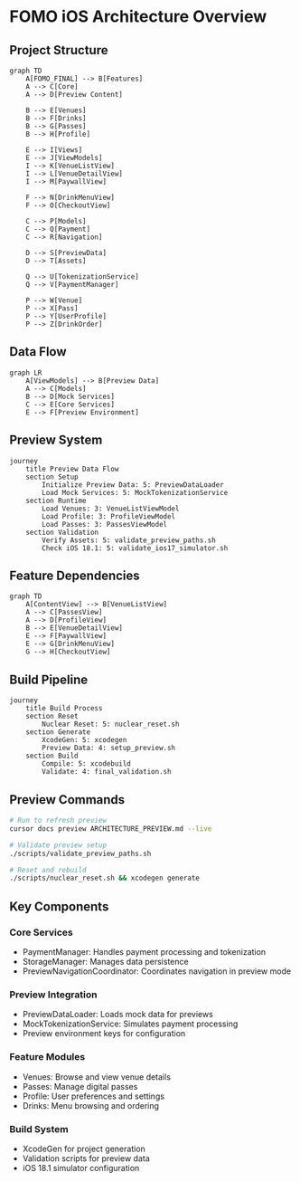 # FOMO iOS Architecture Overview

## Project Structure
```mermaid
graph TD
    A[FOMO_FINAL] --> B[Features]
    A --> C[Core]
    A --> D[Preview Content]
    
    B --> E[Venues]
    B --> F[Drinks]
    B --> G[Passes]
    B --> H[Profile]
    
    E --> I[Views]
    E --> J[ViewModels]
    I --> K[VenueListView]
    I --> L[VenueDetailView]
    I --> M[PaywallView]
    
    F --> N[DrinkMenuView]
    F --> O[CheckoutView]
    
    C --> P[Models]
    C --> Q[Payment]
    C --> R[Navigation]
    
    D --> S[PreviewData]
    D --> T[Assets]
    
    Q --> U[TokenizationService]
    Q --> V[PaymentManager]
    
    P --> W[Venue]
    P --> X[Pass]
    P --> Y[UserProfile]
    P --> Z[DrinkOrder]
```

## Data Flow
```mermaid
graph LR
    A[ViewModels] --> B[Preview Data]
    A --> C[Models]
    B --> D[Mock Services]
    C --> E[Core Services]
    E --> F[Preview Environment]
```

## Preview System
```mermaid
journey
    title Preview Data Flow
    section Setup
        Initialize Preview Data: 5: PreviewDataLoader
        Load Mock Services: 5: MockTokenizationService
    section Runtime
        Load Venues: 3: VenueListViewModel
        Load Profile: 3: ProfileViewModel
        Load Passes: 3: PassesViewModel
    section Validation
        Verify Assets: 5: validate_preview_paths.sh
        Check iOS 18.1: 5: validate_ios17_simulator.sh
```

## Feature Dependencies
```mermaid
graph TD
    A[ContentView] --> B[VenueListView]
    A --> C[PassesView]
    A --> D[ProfileView]
    B --> E[VenueDetailView]
    E --> F[PaywallView]
    E --> G[DrinkMenuView]
    G --> H[CheckoutView]
```

## Build Pipeline
```mermaid
journey
    title Build Process
    section Reset
        Nuclear Reset: 5: nuclear_reset.sh
    section Generate
        XcodeGen: 5: xcodegen
        Preview Data: 4: setup_preview.sh
    section Build
        Compile: 5: xcodebuild
        Validate: 4: final_validation.sh
```

## Preview Commands
```bash
# Run to refresh preview
cursor docs preview ARCHITECTURE_PREVIEW.md --live

# Validate preview setup
./scripts/validate_preview_paths.sh

# Reset and rebuild
./scripts/nuclear_reset.sh && xcodegen generate
```

## Key Components

### Core Services
- PaymentManager: Handles payment processing and tokenization
- StorageManager: Manages data persistence
- PreviewNavigationCoordinator: Coordinates navigation in preview mode

### Preview Integration
- PreviewDataLoader: Loads mock data for previews
- MockTokenizationService: Simulates payment processing
- Preview environment keys for configuration

### Feature Modules
- Venues: Browse and view venue details
- Passes: Manage digital passes
- Profile: User preferences and settings
- Drinks: Menu browsing and ordering

### Build System
- XcodeGen for project generation
- Validation scripts for preview data
- iOS 18.1 simulator configuration 
